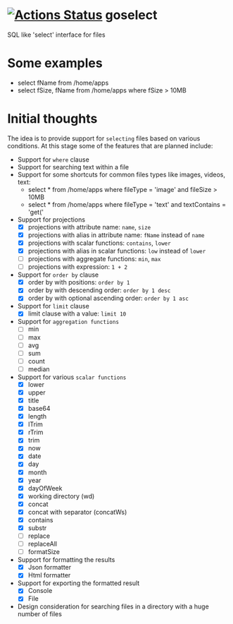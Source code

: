 # [![Actions Status](https://github.com/SarthakMakhija/goselect/workflows/GoSelectCI/badge.svg)](https://github.com/SarthakMakhija/goselect/actions) goselect
SQL like 'select' interface for files

# Some examples
- select fName from /home/apps
- select fSize, fName from /home/apps where fSize > 10MB

# Initial thoughts

The idea is to provide support for `selecting` files based on various conditions. At this stage some of the features that are planned include:
- Support for `where` clause
- Support for searching text within a file
- Support for some shortcuts for common files types like images, videos, text:
  - select * from /home/apps where fileType = 'image' and fileSize > 10MB
  - select * from /home/apps where fileType = 'text' and textContains = 'get('
- Support for projections
  - [X] projections with attribute name: `name`, `size`
  - [X] projections with alias in attribute name: `fName` instead of `name`
  - [X] projections with scalar functions: `contains`, `lower`
  - [X] projections with alias in scalar functions: `low` instead of `lower`
  - [ ] projections with aggregate functions: `min`, `max`
  - [ ] projections with expression: `1 + 2`
- Support for `order by` clause
  - [X] order by with positions: `order by 1`
  - [X] order by with descending order: `order by 1 desc`
  - [X] order by with optional ascending order: `order by 1 asc`
- Support for `limit` clause
  - [X] limit clause with a value: `limit 10`
- Support for `aggregation functions`
  - [ ] min
  - [ ] max
  - [ ] avg
  - [ ] sum
  - [ ] count
  - [ ] median
- Support for various `scalar functions`
  - [X] lower
  - [X] upper
  - [X] title
  - [X] base64
  - [X] length
  - [X] lTrim
  - [X] rTrim
  - [X] trim
  - [X] now
  - [X] date
  - [X] day
  - [X] month
  - [X] year
  - [X] dayOfWeek
  - [X] working directory (wd)
  - [X] concat
  - [X] concat with separator (concatWs)
  - [X] contains
  - [X] substr
  - [ ] replace
  - [ ] replaceAll
  - [ ] formatSize
- Support for formatting the results
  - [X] Json formatter
  - [X] Html formatter
- Support for exporting the formatted result
  - [X] Console
  - [X] File
- Design consideration for searching files in a directory with a huge number of files
